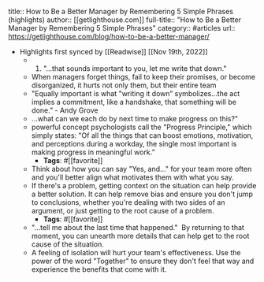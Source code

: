title:: How to Be a Better Manager by Remembering 5 Simple Phrases (highlights)
author:: [[getlighthouse.com]]
full-title:: "How to Be a Better Manager by Remembering 5 Simple Phrases"
category:: #articles
url:: https://getlighthouse.com/blog/how-to-be-a-better-manager/

- Highlights first synced by [[Readwise]] [[Nov 19th, 2022]]
	- 1) "...that sounds important to you, let me write that down."
	- When managers forget things, fail to keep their promises, or become disorganized, it hurts not only them, but their entire team
	- "Equally important is what "writing it down” symbolizes…the act implies a commitment, like a handshake, that something will be done.” - Andy Grove
	- ...what can we each do by next time to make progress on this?"
	- powerful concept psychologists call the "Progress Principle," which simply states:
	  "Of all the things that can boost emotions, motivation, and perceptions during a workday, the single most important is making progress in meaningful work.”
		- **Tags**: #[[favorite]]
	- Think about how you can say "Yes, and..." for your team more often and you'll better align what motivates them with what you say.
	- If there's a problem, getting context on the situation can help provide a better solution. It can help remove bias and ensure you don't jump to conclusions, whether you're dealing with two sides of an argument, or just getting to the root cause of a problem.
		- **Tags**: #[[favorite]]
	- "...tell me about the last time that happened."  By returning to that moment, you can unearth more details that can help get to the root cause of the situation.
	- A feeling of isolation will hurt your team's effectiveness. Use the power of the word "Together" to ensure they don't feel that way and experience the benefits that come with it.